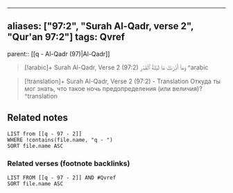 
---
aliases: ["97:2", "Surah Al-Qadr, verse 2", "Qur'an 97:2"]
tags: Qvref
---

parent:: [[q - Al-Qadr (97)|Al-Qadr]]

> [!arabic]+ Surah Al-Qadr, Verse 2 (97:2)
> <span class="quran-arabic">وَمَآ أَدْرَىٰكَ مَا لَيْلَةُ ٱلْقَدْرِ</span>
^arabic

> [!translation]+ Surah Al-Qadr, Verse 2 (97:2) - Translation
> Откуда ты мог знать, что такое ночь предопределения (или величия)?
^translation



## Related notes
```dataview
LIST from [[q - 97 - 2]]
WHERE !contains(file.name, "q - ")
SORT file.name ASC
```

### Related verses (footnote backlinks)
```dataview
LIST FROM [[q - 97 - 2]] AND #Qvref
SORT file.name ASC
```

